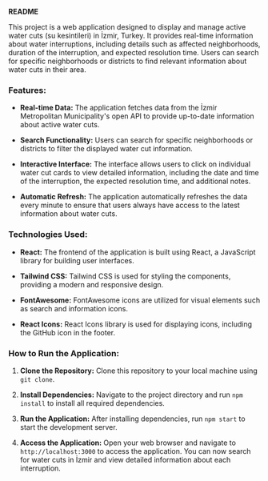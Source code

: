 **README**

This project is a web application designed to display and manage active water cuts (su kesintileri) in İzmir, Turkey. It provides real-time information about water interruptions, including details such as affected neighborhoods, duration of the interruption, and expected resolution time. Users can search for specific neighborhoods or districts to find relevant information about water cuts in their area.

### Features:

- **Real-time Data:** The application fetches data from the İzmir Metropolitan Municipality's open API to provide up-to-date information about active water cuts.

- **Search Functionality:** Users can search for specific neighborhoods or districts to filter the displayed water cut information.

- **Interactive Interface:** The interface allows users to click on individual water cut cards to view detailed information, including the date and time of the interruption, the expected resolution time, and additional notes.

- **Automatic Refresh:** The application automatically refreshes the data every minute to ensure that users always have access to the latest information about water cuts.

### Technologies Used:

- **React:** The frontend of the application is built using React, a JavaScript library for building user interfaces.

- **Tailwind CSS:** Tailwind CSS is used for styling the components, providing a modern and responsive design.

- **FontAwesome:** FontAwesome icons are utilized for visual elements such as search and information icons.

- **React Icons:** React Icons library is used for displaying icons, including the GitHub icon in the footer.

### How to Run the Application:

1. **Clone the Repository:** Clone this repository to your local machine using `git clone`.

2. **Install Dependencies:** Navigate to the project directory and run `npm install` to install all required dependencies.

3. **Run the Application:** After installing dependencies, run `npm start` to start the development server.

4. **Access the Application:** Open your web browser and navigate to `http://localhost:3000` to access the application. You can now search for water cuts in İzmir and view detailed information about each interruption.
